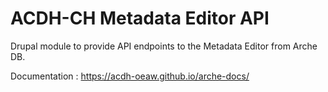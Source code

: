 
# ACDH-CH Metadata Editor API

Drupal module to provide API endpoints to the Metadata Editor from Arche DB.

Documentation : https://acdh-oeaw.github.io/arche-docs/
